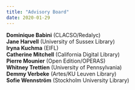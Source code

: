 ```yaml
---
title: "Advisory Board"
date: 2020-01-29
---
```


**Dominique Babini** (CLACSO/Redalyc)  
**Jane Harvell** (University of Sussex Library)  
**Iryna Kuchma** (EIFL)  
**Catherine Mitchell** (California Digital Library)  
**Pierre Mounier** (Open Edition/OPERAS)  
**Whitney Trettien** (University of Pennsylvania)  
**Demmy Verbeke** (Artes/KU Leuven Library)  
**Sofie Wennström** (Stockholm University Library)  
